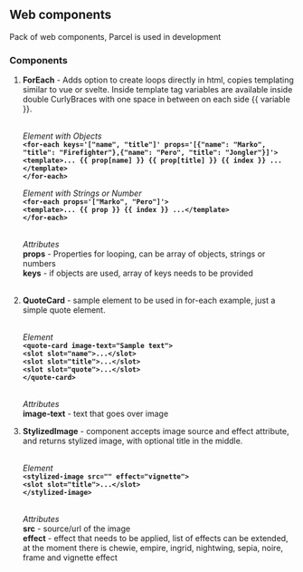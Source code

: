 ## Web components

Pack of web components, Parcel is used in development

### Components

1.  **ForEach** - Adds option to create loops directly in html, copies templating similar to vue or svelte. Inside template tag variables are available inside double CurlyBraces with one space in between on each side {{ variable }}.<br/><br/>

	*Element with Objects*<br/>
  **`<for-each keys='["name", "title"]' props='[{"name": "Marko", "title": "Firefighter"},{"name": "Pero", "title": "Jongler"}]'>`**<br/>
    **`<template>... {{ prop[name] }} {{ prop[title] }} {{ index }} ...</template>`**<br/>
  **`</for-each>`**

	*Element with Strings or Number*<br/>
  **`<for-each props='["Marko", "Pero"]'>`**<br/>
    **`<template>... {{ prop }} {{ index }} ...</template>`**<br/>
  **`</for-each>`**<br/><br/>

	*Attributes*<br/>
	**props** - Properties for looping, can be array of objects, strings or numbers<br/>
	**keys** - if objects are used, array of keys needs to be provided<br/><br/>
	
2.  **QuoteCard** - sample element to be used in for-each example, just a simple quote element.<br/><br/>

	*Element*<br/>
  **`<quote-card image-text="Sample text">`**<br/>
  **`<slot slot="name">...</slot>`**<br/>
  **`<slot slot="title">...</slot>`**<br/>
  **`<slot slot="quote">...</slot>`**<br/>
  **`</quote-card>`**<br/><br/>

	*Attributes*<br/>
	**image-text** - text that goes over image <br/>
	
2.  **StylizedImage** - component accepts image source and effect attribute, and returns stylized image, with optional title in the middle.<br/><br/>

	*Element*<br/>
  **`<stylized-image src="" effect="vignette">`**<br/>
  **`<slot slot="title">...</slot>`**<br/>
  **`</stylized-image>`**<br/><br/>

	*Attributes*<br/>
	**src** - source/url of the image <br/>
	**effect** - effect that needs to be applied, list of effects can be extended, at the moment there is chewie, empire, ingrid, nightwing, sepia, noire, frame and vignette effect<br/>

